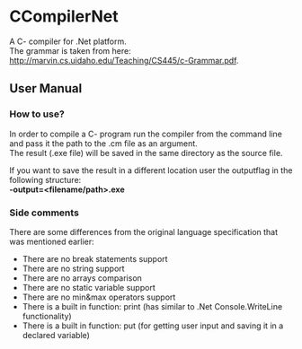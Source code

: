 # CCompilerNet

A C- compiler for .Net platform.  
The grammar is taken from here: http://marvin.cs.uidaho.edu/Teaching/CS445/c-Grammar.pdf.

## User Manual

### How to use?

In order to compile a C- program run the compiler from the command line and pass it the path to the .cm file as an argument.  
The result (.exe file) will be saved in the same directory as the source file.

If you want to save the result in a different location user the outputflag in the following structure:  
**-output=<filename/path>.exe**

### Side comments

There are some differences from the original language specification that was mentioned earlier:


- There are no break statements support
- There are no string support
- There are no arrays comparison
- There are no static variable support
- There are no min&max operators support
- There is a built in function: print (has similar to .Net Console.WriteLine functionality)
- There is a built in function: put (for getting user input and saving it in a declared variable)
